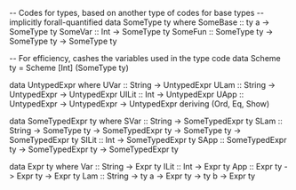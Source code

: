 
-- Codes for types, based on another type of codes for base types
--   implicitly forall-quantified
data SomeType ty where
  SomeBase :: ty a        -> SomeType ty
  SomeVar  :: Int         -> SomeType ty
  SomeFun  :: SomeType ty -> SomeType ty -> SomeType ty

-- For efficiency, cashes the variables used in the type code
data Scheme ty = Scheme [Int] (SomeType ty)

data UntypedExpr where
  UVar  :: String -> UntypedExpr
  ULam  :: String -> UntypedExpr -> UntypedExpr
  UILit :: Int -> UntypedExpr
  UApp  :: UntypedExpr -> UntypedExpr -> UntypedExpr
  deriving (Ord, Eq, Show)

data SomeTypedExpr ty where
  SVar  :: String -> SomeTypedExpr ty
  SLam  :: String -> SomeType ty -> SomeTypedExpr ty -> SomeType ty -> SomeTypedExpr ty
  SILit :: Int -> SomeTypedExpr ty
  SApp  :: SomeTypedExpr ty -> SomeTypedExpr ty -> SomeTypedExpr ty

data Expr ty where
  Var  :: String  -> Expr ty
  ILit :: Int     -> Expr ty
  App  :: Expr ty -> Expr ty -> Expr ty
  Lam  :: String  -> ty a    -> Expr ty -> ty b -> Expr ty
